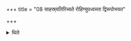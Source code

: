 +++
title = "08 साहस्र्यतिरिच्यते रोहिण्युपध्वस्ता द्विरूपोभयत"

+++

<details><summary>थिते</summary>

साहस्र्यतिरिच्यते रोहिण्युपध्वस्ता द्विरूपोभयत एन्यन्यतरतो वा ८
</details>
